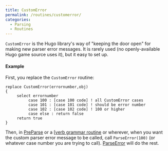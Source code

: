 ```yaml
---
title: CustomError
permalink: /routines/customerror/
categories: 
  - Parsing
  - Routines
---
```


`CustomError` is the Hugo library's way of "keeping the door open" for
making new parser error messages. It is rarely used (no openly-available
Hugo game source uses it), but it easy to set up.

#### Example

First, you replace the `CustomError` routine:

    replace CustomError(errornumber,obj)
    {
         select errornumber
              case 100 : [case 100 code] ! all CustomError cases
              case 101 : [case 101 code] ! should be error number
              case 102 : [case 102 code] ! 100 or higher
              case else : return false
         return true
    }

Then, in [PreParse](parsing/preparse/) or a
[[verb grammar routine](basics/grammar-tokens/) or wherever, when
you want the custom parser error message to be called, call
`ParseError(100)` (or whatever case number you are trying to call).
[ParseError](parsing/parseerror/) will do the rest.
